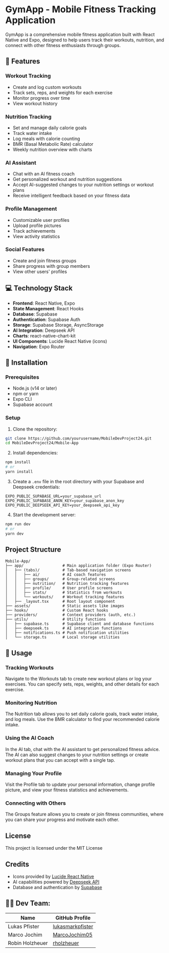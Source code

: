 # GymApp - Mobile Fitness Tracking Application

GymApp is a comprehensive mobile fitness application built with React Native and Expo, designed to help users track their workouts, nutrition, and connect with other fitness enthusiasts through groups.


## 🚀 Features

### Workout Tracking
- Create and log custom workouts
- Track sets, reps, and weights for each exercise
- Monitor progress over time
- View workout history

### Nutrition Tracking
- Set and manage daily calorie goals
- Track water intake
- Log meals with calorie counting
- BMR (Basal Metabolic Rate) calculator
- Weekly nutrition overview with charts

### AI Assistant
- Chat with an AI fitness coach
- Get personalized workout and nutrition suggestions
- Accept AI-suggested changes to your nutrition settings or workout plans
- Receive intelligent feedback based on your fitness data

### Profile Management
- Customizable user profiles
- Upload profile pictures
- Track achievements
- View activity statistics

### Social Features
- Create and join fitness groups
- Share progress with group members
- View other users' profiles

## 💻 Technology Stack

- **Frontend**: React Native, Expo
- **State Management**: React Hooks
- **Database**: Supabase
- **Authentication**: Supabase Auth
- **Storage**: Supabase Storage, AsyncStorage
- **AI Integration**: Deepseek API
- **Charts**: react-native-chart-kit
- **UI Components**: Lucide React Native (icons)
- **Navigation**: Expo Router

## 🔋 Installation

### Prerequisites
- Node.js (v14 or later)
- npm or yarn
- Expo CLI
- Supabase account

### Setup

1. Clone the repository:
```bash
git clone https://github.com/yourusername/MobileDevProject24.git
cd MobileDevProject24/Mobile-App
```

2. Install dependencies:
```bash
npm install
# or
yarn install
```

3. Create a `.env` file in the root directory with your Supabase and Deepseek credentials:
```
EXPO_PUBLIC_SUPABASE_URL=your_supabase_url
EXPO_PUBLIC_SUPABASE_ANON_KEY=your_supabase_anon_key
EXPO_PUBLIC_DEEPSEEK_API_KEY=your_deepseek_api_key
```

4. Start the development server:
```bash
npm run dev
# or
yarn dev
```

## Project Structure

```
Mobile-App/
├── app/                 # Main application folder (Expo Router)
│   ├── (tabs)/          # Tab-based navigation screens
│   │   ├── ai/          # AI coach features
│   │   ├── groups/      # Group-related screens
│   │   ├── nutrition/   # Nutrition tracking features
│   │   ├── profile/     # User profile screens
│   │   ├── stats/       # Statistics from workouts
│   │   └── workouts/    # Workout tracking features
│   ├── _layout.tsx      # Root layout component
├── assets/              # Static assets like images
├── hooks/               # Custom React hooks
├── providers/           # Context providers (auth, etc.)
├── utils/               # Utility functions
│   ├── supabase.ts      # Supabase client and database functions
│   ├── deepseek.ts      # AI integration functions
│   ├── notifications.ts # Push notification utilities
│   └── storage.ts       # Local storage utilities
```

## 🤳 Usage

### Tracking Workouts
Navigate to the Workouts tab to create new workout plans or log your exercises. You can specify sets, reps, weights, and other details for each exercise.

### Monitoring Nutrition
The Nutrition tab allows you to set daily calorie goals, track water intake, and log meals. Use the BMR calculator to find your recommended calorie intake.

### Using the AI Coach
In the AI tab, chat with the AI assistant to get personalized fitness advice. The AI can also suggest changes to your nutrition settings or create workout plans that you can accept with a single tap.

### Managing Your Profile
Visit the Profile tab to update your personal information, change profile picture, and view your fitness statistics and achievements.

### Connecting with Others
The Groups feature allows you to create or join fitness communities, where you can share your progress and motivate each other.

## License

This project is licensed under the MIT License

## Credits

- Icons provided by [Lucide React Native](https://lucide.dev/)
- AI capabilities powered by [Deepseek API](https://deepseek.ai/)
- Database and authentication by [Supabase](https://supabase.io/)


## 👨‍💻 Dev Team:

| Name                  | GitHub Profile                                   |
|-----------------------|--------------------------------------------------|
| Lukas Pfister         | [lukasmarkpfister](https://github.com/lukasmarkpfister) |
| Marco Jochim          | [MarcoJochim05](https://github.com/MarcoJochim05) |
| Robin Holzheuer       | [rholzheuer](https://github.com/rholzheuer)       |
